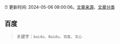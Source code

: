 :alarm_clock: 更新时间: 2024-05-06 08:00:06。[文章来源](/README.md)、[文章分类](/TAGS.md)

## 百度


> 关键字：`baidu`、`Baidu`、`百度`、`文心`



